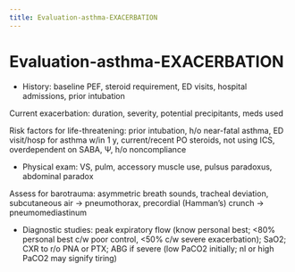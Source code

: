 ```yaml
---
title: Evaluation-asthma-EXACERBATION
---
```

# Evaluation-asthma-EXACERBATION

* History: baseline PEF, steroid requirement, ED visits, hospital admissions, prior intubation

Current exacerbation: duration, severity, potential precipitants, meds used

Risk factors for life-threatening: prior intubation, h/o near-fatal asthma, ED visit/hosp for asthma w/in 1 y, current/recent PO steroids, not using ICS, overdependent on SABA, Ψ, h/o noncompliance

* Physical exam: VS, pulm, accessory muscle use, pulsus paradoxus, abdominal paradox

Assess for barotrauma: asymmetric breath sounds, tracheal deviation, subcutaneous air → pneumothorax, precordial (Hamman’s) crunch → pneumomediastinum

* Diagnostic studies: peak expiratory flow (know personal best; <80% personal best c/w poor control, <50% c/w severe exacerbation); SaO2; CXR to r/o PNA or PTX; ABG if severe (low PaCO2 initially; nl or high PaCO2 may signify tiring)

